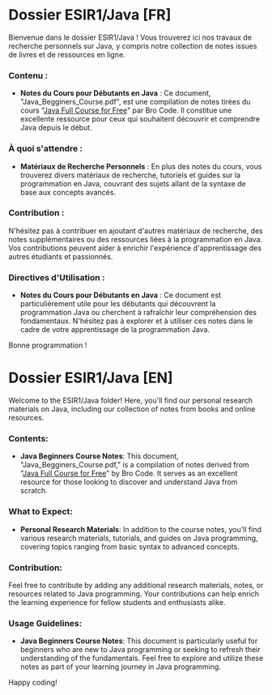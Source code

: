 # Dossier ESIR1/Java [FR]

Bienvenue dans le dossier ESIR1/Java ! Vous trouverez ici nos travaux de recherche personnels sur Java, y compris notre collection de notes issues de livres et de ressources en ligne.

### Contenu :
- **Notes du Cours pour Débutants en Java** : Ce document, "Java_Begginers_Course.pdf", est une compilation de notes tirées du cours "[Java Full Course for Free](https://www.youtube.com/watch?v=xk4_1vDrzzo)" par Bro Code. Il constitue une excellente ressource pour ceux qui souhaitent découvrir et comprendre Java depuis le début.

### À quoi s'attendre :
- **Matériaux de Recherche Personnels** : En plus des notes du cours, vous trouverez divers matériaux de recherche, tutoriels et guides sur la programmation en Java, couvrant des sujets allant de la syntaxe de base aux concepts avancés.

### Contribution :
N'hésitez pas à contribuer en ajoutant d'autres matériaux de recherche, des notes supplémentaires ou des ressources liées à la programmation en Java. Vos contributions peuvent aider à enrichir l'expérience d'apprentissage des autres étudiants et passionnés.

### Directives d'Utilisation :
- **Notes du Cours pour Débutants en Java** : Ce document est particulièrement utile pour les débutants qui découvrent la programmation Java ou cherchent à rafraîchir leur compréhension des fondamentaux. N'hésitez pas à explorer et à utiliser ces notes dans le cadre de votre apprentissage de la programmation Java.

Bonne programmation !


# Dossier ESIR1/Java [EN]

Welcome to the ESIR1/Java folder! Here, you'll find our personal research materials on Java, including our collection of notes from books and online resources.

### Contents:
- **Java Beginners Course Notes**: This document, "Java_Begginers_Course.pdf," is a compilation of notes derived from "[Java Full Course for Free](https://www.youtube.com/watch?v=xk4_1vDrzzo)" by Bro Code. It serves as an excellent resource for those looking to discover and understand Java from scratch.

### What to Expect:
- **Personal Research Materials**: In addition to the course notes, you'll find various research materials, tutorials, and guides on Java programming, covering topics ranging from basic syntax to advanced concepts.

### Contribution:
Feel free to contribute by adding any additional research materials, notes, or resources related to Java programming. Your contributions can help enrich the learning experience for fellow students and enthusiasts alike.

### Usage Guidelines:
- **Java Beginners Course Notes**: This document is particularly useful for beginners who are new to Java programming or seeking to refresh their understanding of the fundamentals. Feel free to explore and utilize these notes as part of your learning journey in Java programming.

Happy coding!
